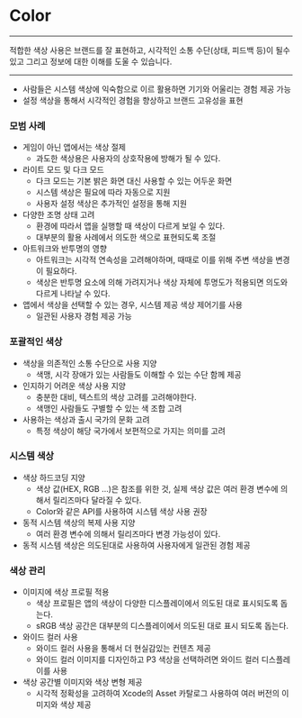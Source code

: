 # Color

---

<aside>

적합한 색상 사용은 브랜드를 잘 표현하고, 시각적인 소통 수단(상태, 피드백 등)이 될수 있고 그리고 정보에 대한 이해를 도울 수 있습니다. 

</aside>

---
- 사람들은 시스템 색상에 익숙함으로 이르 활용하면 기기와 어울리는 경험 제공 가능
- 설정 색상을 통해서 시각적인 경험을 향상하고 브랜드 고유성을 표현
### 모범 사례

- 게임이 아닌 앱에서는 색상 절제
    - 과도한 색상용은 사용자의 상호작용에 방해가 될 수 있다.
- 라이트 모드 및 다크 모드
    - 다크 모드는 기본 밝은 화면 대신 사용할 수 있는 어두운  화면
    - 시스템 색상은 필요에 따라 자동으로 지원
    - 사용자 설정 색상은 추가적인 설정을 통해 지원
- 다양한 조명 상태 고려
    - 환경에 따라서 앱을 실행할 때 색상이 다르게 보일 수 있다.
    - 대부분의 활용 사례에서 의도한 색으로 표현되도록 조절
- 아트워크와 반투명의 영향
    - 아트워크는 시각적 연속성을 고려해야하며, 때때로 이를 위해 주변 색상을 변경이 필요하다.
    - 색상은 반투명 요소에 의해 가려지거나 색상 자체에 투명도가 적용되면 의도와 다르게 나타날 수 있다.
- 앱에서 색상을 선택할 수 있는 경우, 시스템 제공 색상 제어기를 사용
    - 일관된 사용자 경험 제공 가능

### 포괄적인 색상

- 색상을 의존적인 소통 수단으로 사용 지양
    - 색맹, 시각 장애가 있는 사람들도 이해할 수 있는 수단 함께 제공
- 인지하기 어려운 색상 사용 지양
    - 충분한 대비, 텍스트의 색상 고려를 고려해야한다.
    - 색맹인 사람들도 구별할 수 있는 색 조합 고려
- 사용하는 색상과 출시 국가의 문화 고려
    - 특정 색상이 해당 국가에서 보편적으로 가지는 의미를 고려

### 시스템 색상

- 색상 하드코딩 지양
    - 색상 값(HEX, RGB …)은 참조를 위한 것, 실제 색상 값은 여러 환경 변수에 의해서 릴리즈마다 달라질 수  있다.
    - Color와 같은 API를 사용하여 시스템 색상 사용 권장
- 동적 시스템 색상의 복제 사용 지양
    - 여러 환경 변수에 의해서 릴리즈마다 변경 가능성이 있다.
- 동적 시스템 색상은 의도된대로 사용하여 사용자에게 일관된 경험 제공

### 색상 관리

- 이미지에 색상 프로필 적용
    - 색상 프로필은 앱의 색상이 다양한 디스플레이에서 의도된 대로 표시되도록 돕는다.
    - sRGB 색상 공간은 대부분의 디스플레이에서 의도된 대로 표시 되도록 돕는다.
- 와이드 컬러 사용
    - 와이드 컬러 사용을 통해서 더 현실감있는 컨텐츠 제공
    - 와이드 컬러 이미지를 디자인하고 P3 색상을 선택하려면 와이드 컬러 디스플레이를 사용
- 색상 공간별 이미지와 색상 변형 제공
    - 시각적 정확성을 고려하여 Xcode의 Asset 카탈로그 사용하여 여러 버전의 이미지와 색상 제공